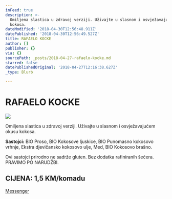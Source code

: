 ```yaml
---
inFeed: true
description: >-
  Omiljena slastica u zdravoj verziji. Uživajte u slasnom i osvježavajućem okusu
  kokosa.
dateModified: '2018-04-30T12:56:48.911Z'
datePublished: '2018-04-30T12:56:49.527Z'
title: RAFAELO KOCKE
author: []
publisher: {}
via: {}
sourcePath: _posts/2018-04-27-rafaelo-kocke.md
starred: false
datePublishedOriginal: '2018-04-27T12:16:38.627Z'
_type: Blurb

---
```

# RAFAELO KOCKE
![](https://the-grid-user-content.s3-us-west-2.amazonaws.com/8f734b86-d15b-4895-97e2-cdfb8a5f3c62.jpg)

Omiljena slastica u zdravoj verziji. Uživajte u slasnom i osvježavajućem okusu kokosa.

**Sastojci:** BIO Proso, BIO Kokosove ljuskice, BIO Punomasno kokosovo vrhnje, Ekstra djevičansko kokosovo ulje, Med, BIO Kokosovo brašno. 

Ovi sastojci prirodno ne sadrže gluten. Bez dodatka rafiniranih šećera. PRAVIMO PO NARUDŽBI.

## CIJENA: 1,5 KM/komadu
[Messenger][0]

[0]: https://www.messenger.com/t/greenday.kolaci.peciva